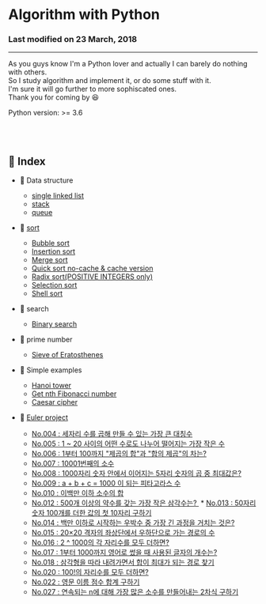 # Algorithm with Python

### Last modified on 23 March, 2018
---
As you guys know I'm a Python lover and actually I can barely do nothing with others.  
So I study algorithm and implement it, or do some stuff with it.  
I'm sure it will go further to more sophiscated ones.  
Thank you for coming by :satisfied:

Python version: >= 3.6

<br>
<br>

## :notebook_with_decorative_cover: Index
* :ledger: Data structure
  * [single linked list](https://github.com/shoark7/algorithm-with-python/blob/master/simple_data_structure/linked_list.py)
  * [stack](https://github.com/shoark7/algorithm-with-python/blob/master/simple_data_structure/stack.py)
  * [queue](https://github.com/shoark7/algorithm-with-python/blob/master/simple_data_structure/queue.py)

* :ledger: [sort](https://github.com/shoark7/algorithm-with-python/blob/master/sorting/sort_functions.py)
  * [Bubble sort](https://github.com/shoark7/algorithm-with-python/blob/master/sorting/bubble_sort.py)
  * [Insertion sort](https://github.com/shoark7/algorithm-with-python/blob/master/sorting/insertion_sort.py)
  * [Merge sort](https://github.com/shoark7/algorithm-with-python/blob/master/sorting/merge_sort.py)
  * [Quick sort no-cache & cache version](https://github.com/shoark7/algorithm-with-python/blob/master/sorting/quick_sort.py)
  * [Radix sort(POSITIVE INTEGERS only)](https://github.com/shoark7/algorithm-with-python/blob/master/sorting/radix_sort.py)
  * [Selection sort](https://github.com/shoark7/algorithm-with-python/blob/master/sorting/selection_sort.py)
  * [Shell sort](https://github.com/shoark7/algorithm-with-python/blob/master/sorting/shell_sort.py)
* :ledger: search
  * [Binary search](https://github.com/shoark7/algorithm-with-python/blob/master/search-algorithm/binary_search.py)
* :ledger: prime number
  * [Sieve of Eratosthenes](https://github.com/shoark7/algorithm-with-python/blob/master/prime-number/sieve_of_eratosthenes.py)
* :ledger: Simple examples
  * [Hanoi tower](https://github.com/shoark7/algorithm-with-python/blob/master/etc_examples/caesar_cipher.py)
  * [Get nth Fibonacci number](https://github.com/shoark7/algorithm-with-python/blob/master/etc_examples/fibonacci.py)
  * [Caesar cipher](https://github.com/shoark7/algorithm-with-python/blob/master/etc_examples/caesar_cipher.py)
* :ledger: [Euler project](http://euler.synap.co.kr/)
  * [No.004 : 세자리 수를 곱해 만들 수 있는 가장 큰 대칭수](https://github.com/shoark7/algorithm-with-python/blob/master/etc_examples/project-euler/pro004_largest_palindrome.py)
  * [No.005 : 1 ~ 20 사이의 어떤 수로도 나누어 떨어지는 가장 작은 수](https://github.com/shoark7/algorithm-with-python/blob/master/etc_examples/project-euler/pro005_lcm.py)
  * [No.006 : 1부터 100까지 "제곱의 합"과 "합의 제곱"의 차는?](https://github.com/shoark7/algorithm-with-python/blob/master/etc_examples/project-euler/pro006_square_sum.py)
  * [No.007 : 10001번째의 소수](https://github.com/shoark7/algorithm-with-python/blob/master/etc_examples/project-euler/pro007_nth_prime.py)
  * [No.008 : 1000자리 숫자 안에서 이어지는 5자리 숫자의 곱 중 최대값은?](https://github.com/shoark7/algorithm-with-python/blob/master/etc_examples/project-euler/pro008_largest_substring.py)
  * [No.009 : a + b + c = 1000 이 되는 피타고라스 수](https://github.com/shoark7/algorithm-with-python/blob/master/etc_examples/project-euler/pro009_pythagoras.py)
  * [No.010 : 이백만 이하 소수의 합](https://github.com/shoark7/algorithm-with-python/blob/master/etc_examples/project-euler/pro010_prime_sum.py)
  * [No.012 :	500개 이상의 약수를 갖는 가장 작은 삼각수는?	
](https://github.com/shoark7/algorithm-with-python/blob/master/etc_examples/project-euler/pro012_triangle_number.py)
  * [No.013 : 50자리 숫자 100개를 더한 값의 첫 10자리 구하기](https://github.com/shoark7/algorithm-with-python/blob/master/etc_examples/project-euler/pro013_first10.py)
  * [No.014 : 백만 이하로 시작하는 우박수 중 가장 긴 과정을 거치는 것은?](https://github.com/shoark7/algorithm-with-python/blob/master/etc_examples/project-euler/pro014_max_collaz.py)
  * [No.015 : 20×20 격자의 좌상단에서 우하단으로 가는 경로의 수](https://github.com/shoark7/algorithm-with-python/blob/master/etc_examples/project-euler/pro015_path_to_lattice.py)
  * [No.016 : 2 ^ 1000의 각 자리수를 모두 더하면?](https://github.com/shoark7/algorithm-with-python/blob/master/etc_examples/project-euler/pro016_sum_digit.py)
  * [No.017 : 1부터 1000까지 영어로 썼을 때 사용된 글자의 개수는?](https://github.com/shoark7/algorithm-with-python/blob/master/etc_examples/project-euler/pro017_length_of_digit.py)
  * [No.018 : 삼각형을 따라 내려가면서 합이 최대가 되는 경로 찾기](https://github.com/shoark7/algorithm-with-python/blob/master/etc_examples/project-euler/pro018_max_line_sum.py)
  * [No.020 : 100!의 자리수를 모두 더하면?](https://github.com/shoark7/algorithm-with-python/blob/master/etc_examples/project-euler/pro020_sum_digit2.py)
  * [No.022 : 영문 이름 점수 합계 구하기](https://github.com/shoark7/algorithm-with-python/blob/master/etc_examples/project-euler/pro022_name_value.py)
  * [No.027 : 연속되는 n에 대해 가장 많은 소수를 만들어내는 2차식 구하기](https://github.com/shoark7/algorithm-with-python/blob/master/etc_examples/project-euler/pro027_euler_equation.py)
